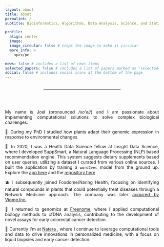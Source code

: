 ```yaml
---
layout: about
title: about
permalink: /
subtitle: Bioinformatics, Algorithms, Data Analysis, Science, and Statistics

profile:
  align: center
  image:
  image_circular: false # crops the image to make it circular
  more_info: >
    <p></p>

news: false # includes a list of news items
selected_papers: false # includes a list of papers marked as "selected={true}"
social: false # includes social icons at the bottom of the page
---
```


<style>
  .half-hr {
    width: 50%;
    margin: auto;
    border: 0;
    border-top: 1px solid #ccc;
  }
</style>

<br>
<hr class="half-hr">

<div style="height: 50px;"></div>

<p style="text-align: justify;">
My name is Joel (pronounced <em>/xo'el/</em>) and I am passionate about implementing computational solutions to solve complex biological challenges.
<p/>

<p style="text-align: justify;">
🌱 During my PhD I studied how plants adapt their genomic expression in response to environmental changes.
<p/>

<p style="text-align: justify;">
🤖 In 2020, I was a Health Data Science fellow at Insight Data Science, where I developed SuppSmart, a Natural Language Processing (NLP) based recommendation engine. This system suggests dietary supplements based on user queries, utilizing a dataset I curated from various online sources. I built the application by training a <code>word2vec</code> model from the ground up. Explore the <a href="https://suppsmart.streamlit.app"> app here</a> and the <a href="https://github.com/rodriguezmDNA/streamlit_suppsmart_demo"> repository here</a>
<p/>

<p style="text-align: justify;">
🫐 I subsequently joined Foodome/Naring Health, focusing on identifying natural compounds in plants that could potentially treat diseases through a Network Medicine approach. The company was later <a href="https://www.prnewswire.com/news-releases/viome-acquires-naring-health-to-further-its-lead-in-personalized-nutrition-and-longevity-301975499.html"> acquired by Viome.Inc.</a>
</p>

<p style="text-align: justify;">
🧪 I returned to genomics at <a href="https://www.freenome.com">Freenome</a>, where I applied computational biology methods to cfDNA analysis, contributing to the development of novel assays for early colorectal cancer detection.
</p>


<p style="text-align: justify;"> 🧬 Currently I'm at <a href="https://www.natera.com"> Natera </a>, where I continue to leverage computational tools and data to drive innovations in personalized medicine, with a focus on liquid biopsies and early cancer detection.</p>

<div style="height: 50px;"></div>
